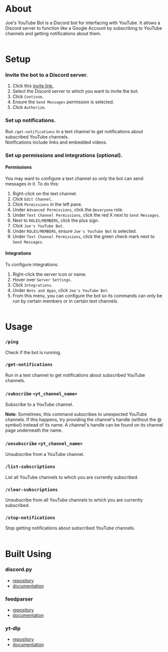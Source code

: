 # About
Joe's YouTube Bot is a Discord bot for interfacing with YouTube. It allows a Discord server to function like a Google Account by subscribing to YouTube channels and getting notifications about them.
<br><br>

# Setup
### Invite the bot to a Discord server.
1. Click this [invite link.](https://discord.com/oauth2/authorize?client_id=1407095826551013558&permissions=2048&integration_type=0&scope=bot+applications.commands)
2. Select the Discord server to which you want to invite the bot.
3. Click `Continue`.
4. Ensure the `Send Messages` permission is selected.
5. Click `Authorize`.

### Set up notifications.
Run `/get-notifications` in a text channel to get notifications about subscribed YouTube channels.\
Notifications include links and embedded videos.

### Set up permissions and integrations (optional).
#### Permissions
You may want to configure a text channel so only the bot can send messages in it. To do this:
1. Right-click on the text channel.
2. Click `Edit Channel`.
3. Click `Permissions` in the left pane.
4. Under `Advanced Permissions`, click the `@everyone` role.
5. Under `Text Channel Permissions`, click the red X next to `Send Messages`.
6. Next to `ROLES/MEMBERS`, click the plus sign.
7. Click `Joe's YouTube Bot`.
8. Under `ROLES/MEMBERS`, ensure `Joe's YouTube Bot` is selected.
9. Under `Text Channel Permissions`, click the green check mark next to `Send Messages`.

#### Integrations
To configure integrations:
1. Right-click the server icon or name.
2. Hover over `Server Settings`.
3. Click `Integrations`.
4. Under `Bots and Apps`, click `Joe's YouTube Bot`.
5. From this menu, you can configure the bot so its commands can only be run by certain members or in certain text channels.
<br><br>

# Usage
### `/ping`
Check if the bot is running.

### `/get-notifications`
Run in a text channel to get notifications about subscribed YouTube channels.

### `/subscribe` `<yt_channel_name>`
Subscribe to a YouTube channel.

**Note**: Sometimes, this command subscribes to unexpected YouTube channels. If this happens, try providing the channel's handle (without the @ symbol) instead of its name. A channel's handle can be found on its channel page underneath the name.

### `/unsubscribe` `<yt_channel_name>`
Unsubscribe from a YouTube channel.

### `/list-subscriptions`
List all YouTube channels to which you are currently subscribed.

### `/clear-subscriptions`
Unsubscribe from all YouTube channels to which you are currently subscribed.

### `/stop-notifications`
Stop getting notifications about subscribed YouTube channels.
<br><br>

# Built Using
### discord.py
- [repository](https://github.com/Rapptz/discord.py?tab=readme-ov-file)
- [documentation](https://discordpy.readthedocs.io/en/stable/)
### feedparser
- [repository](https://github.com/kurtmckee/feedparser)
- [documentation](https://feedparser.readthedocs.io/en/stable/)
### yt-dlp
- [repository](https://github.com/yt-dlp/yt-dlp)
- [documentation](https://pypi.org/project/yt-dlp/)
